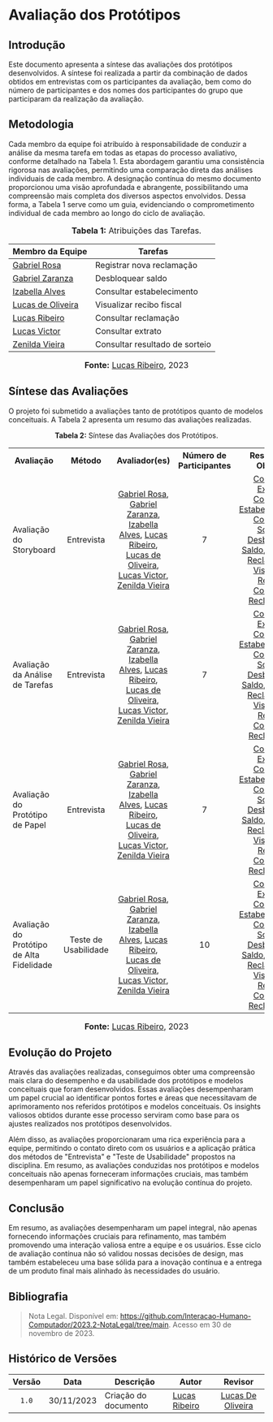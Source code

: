 # Avaliação dos Protótipos

## Introdução

Este documento apresenta a síntese das avaliações dos protótipos desenvolvidos. A síntese foi realizada a partir da combinação de dados obtidos em entrevistas com os participantes da avaliação, bem como do número de participantes e dos nomes dos participantes do grupo que participaram da realização da avaliação.

## Metodologia

Cada membro da equipe foi atribuído à responsabilidade de conduzir a análise da mesma tarefa em todas as etapas do processo avaliativo, conforme detalhado na Tabela 1. Esta abordagem garantiu uma consistência rigorosa nas avaliações, permitindo uma comparação direta das análises individuais de cada membro. A designação contínua do mesmo documento proporcionou uma visão aprofundada e abrangente, possibilitando uma compreensão mais completa dos diversos aspectos envolvidos. Dessa forma, a Tabela 1 serve como um guia, evidenciando o comprometimento individual de cada membro ao longo do ciclo de avaliação.

<div align="center">
<font size="3"><p style="text-align: center"><b>Tabela 1:</b> Atribuições das Tarefas.</p></font>

<table>
    <thead>
        <tr>
            <th>Membro da Equipe</th>
            <th>Tarefas</th>
        </tr>
    </thead>
    <tbody>
        <tr>
            <td><a href="https://github.com/gabrielrosa09">Gabriel Rosa</a></td>
            <td>Registrar nova reclamação</td>
        </tr>
        <tr>
            <td><a href="https://github.com/GZaranza">Gabriel Zaranza</a></td>
            <td>Desbloquear saldo</td>
        </tr>
        <tr>
            <td><a href="https://github.com/izabellaalves">Izabella Alves</a></td>
            <td>Consultar estabelecimento</td>
        </tr>
        <tr>
            <td><a href="https://github.com/LucasOliveiraDiasMarquesFerreira">Lucas de Oliveira</a></td>
            <td>Visualizar recibo fiscal</td>
        </tr>
        <tr>
            <td><a href="https://github.com/lucassouzs">Lucas Ribeiro</a></td>
            <td>Consultar reclamação</td>
        </tr>
        <tr>
            <td><a href="https://github.com/Lucas13032003">Lucas Victor</a></td>
            <td>Consultar extrato</td>
        </tr>
        <tr>
            <td><a href="https://github.com/zenildavieira">Zenilda Vieira</a></td>
            <td>Consultar resultado de sorteio</td>
        </tr>
    </tbody>
</table>

<font size="3"><p style="text-align: center"><b>Fonte:</b> <a href="https://github.com/lucassouzs">Lucas Ribeiro</a>, 2023</p></font>
</div>

## Síntese das Avaliações

O projeto foi submetido a avaliações tanto de protótipos quanto de modelos conceituais. A Tabela 2 apresenta um resumo das avaliações realizadas.

<div align="center">
<p><b>Tabela 2:</b> Síntese das Avaliações dos Protótipos.</p>

<table>
  <tr align="center">
    <th>Avaliação</th>
    <th>Método</th>
    <th>Avaliador(es)</th>
    <th>Número de Participantes</th>
    <th>Resultados Obtidos</th>
  </tr>
  <tr>
    <td>Avaliação do Storyboard	</td>
    <td align="center">Entrevista</td>
    <td align="center"><a href="https://github.com/gabrielrosa09">Gabriel Rosa</a>,
    <a href="https://github.com/GZaranza">Gabriel Zaranza</a>,
    <a href="https://github.com/izabellaalves">Izabella Alves</a>,
    <a href="https://github.com/lucassouzs">Lucas Ribeiro</a>,
    <a href="https://github.com/LucasOliveiraDiasMarquesFerreira">Lucas de Oliveira</a>,
    <a href="https://github.com/Lucas13032003">Lucas Victor</a>,
    <a href="https://github.com/zenildavieira">Zenilda Vieira</a></td>
    <td align="center">7</td>
    <td align="center"><a href="https://interacao-humano-computador.github.io/2023.2-NotaLegal/design-avaliacao-desenvolvimento%20II/relatos%20dos%20resultados%20-%20storyboard/consultar_extrato/">Consultar Extrato</a>,
    <a href="https://interacao-humano-computador.github.io/2023.2-NotaLegal/design-avaliacao-desenvolvimento%20II/relatos%20dos%20resultados%20-%20storyboard/consultar-estabelecimento/">Consultar Estabelecimento</a>,
    <a href="https://interacao-humano-computador.github.io/2023.2-NotaLegal/design-avaliacao-desenvolvimento%20II/relatos%20dos%20resultados%20-%20storyboard/consultar-sorteio/">Consultar Sorteio</a>,
    <a href="https://interacao-humano-computador.github.io/2023.2-NotaLegal/design-avaliacao-desenvolvimento%20II/relatos%20dos%20resultados%20-%20storyboard/desbloquear_saldo/">Desbloquear Saldo</a>,
    <a href="https://interacao-humano-computador.github.io/2023.2-NotaLegal/design-avaliacao-desenvolvimento%20II/relatos%20dos%20resultados%20-%20storyboard/registrar_reclama%C3%A7%C3%A3o/">Registrar Reclamação</a>,
      <a href="https://interacao-humano-computador.github.io/2023.2-NotaLegal/design-avaliacao-desenvolvimento%20II/relatos%20dos%20resultados%20-%20storyboard/visualizar_recibo/">Visualizar Recibo</a>,
    <a href="https://interacao-humano-computador.github.io/2023.2-NotaLegal/design-avaliacao-desenvolvimento%20II/relatos%20dos%20resultados%20-%20storyboard/consultar-reclama%C3%A7%C3%A3o/">Consultar Reclamação</a></td>
  </tr>
  <tr>
    <td>Avaliação da Análise de Tarefas	</td>
    <td align="center">Entrevista</td>
    <td align="center"><a href="https://github.com/gabrielrosa09">Gabriel Rosa</a>,
    <a href="https://github.com/GZaranza">Gabriel Zaranza</a>,
    <a href="https://github.com/izabellaalves">Izabella Alves</a>,
    <a href="https://github.com/lucassouzs">Lucas Ribeiro</a>,
    <a href="https://github.com/LucasOliveiraDiasMarquesFerreira">Lucas de Oliveira</a>,
    <a href="https://github.com/Lucas13032003">Lucas Victor</a>,
    <a href="https://github.com/zenildavieira">Zenilda Vieira</a></td>
    <td align="center">7</td>
    <td align="center"><a href="https://interacao-humano-computador.github.io/2023.2-NotaLegal/design-avaliacao-desenvolvimento%20II/relatos%20dos%20resultados%20-%20analise%20de%20tarefas/consultar_extrato/">Consultar Extrato</a>,
    <a href="https://interacao-humano-computador.github.io/2023.2-NotaLegal/design-avaliacao-desenvolvimento%20II/relatos%20dos%20resultados%20-%20analise%20de%20tarefas/consultar-estabelecimento/">Consultar Estabelecimento</a>,
    <a href="https://interacao-humano-computador.github.io/2023.2-NotaLegal/design-avaliacao-desenvolvimento%20II/relatos%20dos%20resultados%20-%20analise%20de%20tarefas/consultar-sorteio/">Consultar Sorteio</a>,
    <a href="https://interacao-humano-computador.github.io/2023.2-NotaLegal/design-avaliacao-desenvolvimento%20II/relatos%20dos%20resultados%20-%20analise%20de%20tarefas/desbloquear_saldo/">Desbloquear Saldo</a>,
    <a href="https://interacao-humano-computador.github.io/2023.2-NotaLegal/design-avaliacao-desenvolvimento%20II/relatos%20dos%20resultados%20-%20analise%20de%20tarefas/registrar_reclamacao/">Registrar Reclamação</a>,
    <a href="https://interacao-humano-computador.github.io/2023.2-NotaLegal/design-avaliacao-desenvolvimento%20II/relatos%20dos%20resultados%20-%20analise%20de%20tarefas/visualizar_recibo/">Visualizar Recibo</a>,
    <a href="https://interacao-humano-computador.github.io/2023.2-NotaLegal/design-avaliacao-desenvolvimento%20II/relatos%20dos%20resultados%20-%20analise%20de%20tarefas/consultar-reclama%C3%A7%C3%A3o/">Consultar Reclamação</a></td>
  </tr>
  <tr>
    <td>Avaliação do Protótipo de Papel	</td>
    <td align="center">Entrevista</td>
    <td align="center"><a href="https://github.com/gabrielrosa09">Gabriel Rosa</a>,
    <a href="https://github.com/GZaranza">Gabriel Zaranza</a>,
    <a href="https://github.com/izabellaalves">Izabella Alves</a>,
    <a href="https://github.com/lucassouzs">Lucas Ribeiro</a>,
    <a href="https://github.com/LucasOliveiraDiasMarquesFerreira">Lucas de Oliveira</a>,
    <a href="https://github.com/Lucas13032003">Lucas Victor</a>,
    <a href="https://github.com/zenildavieira">Zenilda Vieira</a></td>
    <td align="center">7</td>
    <td align="center"><a href="https://interacao-humano-computador.github.io/2023.2-NotaLegal/design-avaliacao-desenvolvimento%20III/resultados-prototipo-papel/consultar-extrato/">Consultar Extrato</a>,
    <a href="https://interacao-humano-computador.github.io/2023.2-NotaLegal/design-avaliacao-desenvolvimento%20III/resultados-prototipo-papel/consultar-estabelecimento/">Consultar Estabelecimento</a>,
    <a href="https://interacao-humano-computador.github.io/2023.2-NotaLegal/design-avaliacao-desenvolvimento%20III/resultados-prototipo-papel/consultar-sorteio/">Consultar Sorteio</a>,
    <a href="https://interacao-humano-computador.github.io/2023.2-NotaLegal/design-avaliacao-desenvolvimento%20III/resultados-prototipo-papel/desbloquear_saldo/">Desbloquear Saldo</a>,
    <a href="https://interacao-humano-computador.github.io/2023.2-NotaLegal/design-avaliacao-desenvolvimento%20III/resultados-prototipo-papel/registrar_reclama%C3%A7%C3%A3o/">Registrar Reclamação</a>,
    <a href="https://interacao-humano-computador.github.io/2023.2-NotaLegal/design-avaliacao-desenvolvimento%20III/resultados-prototipo-papel/visualizar-recibo/">Visualizar Recibo</a>,
    <a href="https://interacao-humano-computador.github.io/2023.2-NotaLegal/design-avaliacao-desenvolvimento%20III/resultados-prototipo-papel/consultar-reclamacao/">Consultar Reclamação</a></td>
  </tr>
  <tr>
    <td>Avaliação do Protótipo de Alta Fidelidade	</td>
    <td align="center">Teste de Usabilidade	</td>
    <td align="center"><a href="https://github.com/gabrielrosa09">Gabriel Rosa</a>,
    <a href="https://github.com/GZaranza">Gabriel Zaranza</a>,
    <a href="https://github.com/izabellaalves">Izabella Alves</a>,
    <a href="https://github.com/lucassouzs">Lucas Ribeiro</a>,
    <a href="https://github.com/LucasOliveiraDiasMarquesFerreira">Lucas de Oliveira</a>,
    <a href="https://github.com/Lucas13032003">Lucas Victor</a>,
    <a href="https://github.com/zenildavieira">Zenilda Vieira</a></td>
    <td align="center">10</td>
    <td align="center"><a href="https://interacao-humano-computador.github.io/2023.2-NotaLegal/design-avaliacao-desenvolvimento%20IV/relato-prototipo-de-alta-fidelidade/consultar-extrato/">Consultar Extrato</a>,
    <a href="https://interacao-humano-computador.github.io/2023.2-NotaLegal/design-avaliacao-desenvolvimento%20IV/relato-prototipo-de-alta-fidelidade/consultar-estabelecimento/">Consultar Estabelecimento</a>,
    <a href="https://interacao-humano-computador.github.io/2023.2-NotaLegal/design-avaliacao-desenvolvimento%20IV/relato-prototipo-de-alta-fidelidade/consultar-sorteio/">Consultar Sorteio</a>,
    <a href="https://interacao-humano-computador.github.io/2023.2-NotaLegal/design-avaliacao-desenvolvimento%20IV/relato-prototipo-de-alta-fidelidade/desbloquear_saldo/">Desbloquear Saldo</a>,
    <a href="https://interacao-humano-computador.github.io/2023.2-NotaLegal/design-avaliacao-desenvolvimento%20IV/relato-prototipo-de-alta-fidelidade/registrar_reclama%C3%A7%C3%A3o/">Registrar Reclamação</a>,
    <a href="https://interacao-humano-computador.github.io/2023.2-NotaLegal/design-avaliacao-desenvolvimento%20IV/relato-prototipo-de-alta-fidelidade/visualizar_recibo/">Visualizar Recibo</a>,
    <a href="https://interacao-humano-computador.github.io/2023.2-NotaLegal/design-avaliacao-desenvolvimento%20IV/relato-prototipo-de-alta-fidelidade/consultar-reclamacao/">Consultar Reclamação</a></td>
  </tr>
</table>

<font size="3"><p style="text-align: center"><b>Fonte:</b> <a href="https://github.com/lucassouzs">Lucas Ribeiro</a>, 2023</p></font>
</div>

## Evolução do Projeto

Através das avaliações realizadas, conseguimos obter uma compreensão mais clara do desempenho e da usabilidade dos protótipos e modelos conceituais que foram desenvolvidos. Essas avaliações desempenharam um papel crucial ao identificar pontos fortes e áreas que necessitavam de aprimoramento nos referidos protótipos e modelos conceituais. Os insights valiosos obtidos durante esse processo serviram como base para os ajustes realizados nos protótipos desenvolvidos.

Além disso, as avaliações proporcionaram uma rica experiência para a equipe, permitindo o contato direto com os usuários e a aplicação prática dos métodos de "Entrevista" e "Teste de Usabilidade" propostos na disciplina. Em resumo, as avaliações conduzidas nos protótipos e modelos conceituais não apenas forneceram informações cruciais, mas também desempenharam um papel significativo na evolução contínua do projeto.

## Conclusão

Em resumo, as avaliações desempenharam um papel integral, não apenas fornecendo informações cruciais para refinamento, mas também promovendo uma interação valiosa entre a equipe e os usuários. Esse ciclo de avaliação contínua não só validou nossas decisões de design, mas também estabeleceu uma base sólida para a inovação contínua e a entrega de um produto final mais alinhado às necessidades do usuário.

## Bibliografia

> Nota Legal. Disponível em: https://github.com/Interacao-Humano-Computador/2023.2-NotaLegal/tree/main. Acesso em 30 de novembro de 2023.

## Histórico de Versões

| Versão | Data   | Descrição     | Autor     |  Revisor        |
| :----: | ------ | ------------- | --------- | :-------------: |
| `1.0`  | 30/11/2023 | Criação do documento | [Lucas Ribeiro](https://github.com/lucassouzs)  |  [Lucas De Oliveira](https://github.com/LucasOliveiraDiasMarquesFerreira)  |
